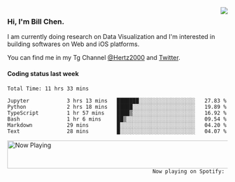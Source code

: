 <img  align="right" src="https://github-readme-stats.vercel.app/api?username=BillChen2k&show_icons=false&count_private=true&hide_title=true">

### Hi, I'm Bill Chen.

I am currently doing research on Data Visualization and I'm interested in building softwares on Web and iOS platforms.

You can find me in my Tg Channel [@Hertz2000](https://t.me/Hertz2000) and [Twitter](https://twitter.com/billchen2k).

#### Coding status last week

<!--START_SECTION:waka-->

```text
Total Time: 11 hrs 33 mins

Jupyter            3 hrs 13 mins   ███████░░░░░░░░░░░░░░░░░░   27.83 %
Python             2 hrs 18 mins   █████░░░░░░░░░░░░░░░░░░░░   19.89 %
TypeScript         1 hr 57 mins    ████▒░░░░░░░░░░░░░░░░░░░░   16.92 %
Bash               1 hr 6 mins     ██▒░░░░░░░░░░░░░░░░░░░░░░   09.54 %
Markdown           29 mins         █░░░░░░░░░░░░░░░░░░░░░░░░   04.20 %
Text               28 mins         █░░░░░░░░░░░░░░░░░░░░░░░░   04.07 %
```

<!--END_SECTION:waka-->


<div>
<a href="https://spotify-now-playing.billchen2k.vercel.app/now-playing?open">
   <img align="right" src="https://spotify-now-playing.billchen2k.vercel.app/now-playing" width="540" height="64" alt="Now Playing">
</a>
</div>

<div>
<p align="right"><code>Now playing on Spotify: </code></p>
</div>

<!--
**BillChen2K/BillChen2K** is a ✨ _special_ ✨ repository because its `README.md` (this file) appears on your GitHub profile.

Here are some ideas to get you started:

- 🔭 I’m currently working on ...
- 🌱 I’m currently learning ...
- 👯 I’m looking to collaborate on ...
- 🤔 I’m looking for help with ...
- 💬 Ask me about ...
- 📫 How to reach me: ...
- 😄 Pronouns: ...
- ⚡ Fun fact: ...
-->
